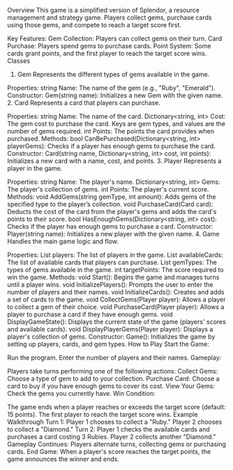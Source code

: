 Overview
This game is a simplified version of Splendor, a resource management and strategy game. Players collect gems, purchase cards using those gems, and compete to reach a target score first.

Key Features:
Gem Collection: Players can collect gems on their turn.
Card Purchase: Players spend gems to purchase cards.
Point System: Some cards grant points, and the first player to reach the target score wins.
Classes
1. Gem
Represents the different types of gems available in the game.

Properties:
string Name: The name of the gem (e.g., "Ruby", "Emerald").
Constructor:
Gem(string name): Initializes a new Gem with the given name.
2. Card
Represents a card that players can purchase.

Properties:
string Name: The name of the card.
Dictionary<string, int> Cost: The gem cost to purchase the card. Keys are gem types, and values are the number of gems required.
int Points: The points the card provides when purchased.
Methods:
bool CanBePurchased(Dictionary<string, int> playerGems): Checks if a player has enough gems to purchase the card.
Constructor:
Card(string name, Dictionary<string, int> cost, int points): Initializes a new card with a name, cost, and points.
3. Player
Represents a player in the game.

Properties:
string Name: The player's name.
Dictionary<string, int> Gems: The player's collection of gems.
int Points: The player's current score.
Methods:
void AddGems(string gemType, int amount): Adds gems of the specified type to the player’s collection.
void PurchaseCard(Card card): Deducts the cost of the card from the player's gems and adds the card's points to their score.
bool HasEnoughGems(Dictionary<string, int> cost): Checks if the player has enough gems to purchase a card.
Constructor:
Player(string name): Initializes a new player with the given name.
4. Game
Handles the main game logic and flow.

Properties:
List<Player> players: The list of players in the game.
List<Card> availableCards: The list of available cards that players can purchase.
List<string> gemTypes: The types of gems available in the game.
int targetPoints: The score required to win the game.
Methods:
void Start(): Begins the game and manages turns until a player wins.
void InitializePlayers(): Prompts the user to enter the number of players and their names.
void InitializeCards(): Creates and adds a set of cards to the game.
void CollectGems(Player player): Allows a player to collect a gem of their choice.
void PurchaseCard(Player player): Allows a player to purchase a card if they have enough gems.
void DisplayGameState(): Displays the current state of the game (players' scores and available cards).
void DisplayPlayerGems(Player player): Displays a player's collection of gems.
Constructor:
Game(): Initializes the game by setting up players, cards, and gem types.
How to Play
Start the Game:

Run the program.
Enter the number of players and their names.
Gameplay:

Players take turns performing one of the following actions:
Collect Gems:
Choose a type of gem to add to your collection.
Purchase Card:
Choose a card to buy if you have enough gems to cover its cost.
View Your Gems:
Check the gems you currently have.
Win Condition:

The game ends when a player reaches or exceeds the target score (default: 15 points).
The first player to reach the target score wins.
Example Walkthrough
Turn 1:
Player 1 chooses to collect a "Ruby."
Player 2 chooses to collect a "Diamond."
Turn 2:
Player 1 checks the available cards and purchases a card costing 3 Rubies.
Player 2 collects another "Diamond."
Gameplay Continues:
Players alternate turns, collecting gems or purchasing cards.
End Game:
When a player's score reaches the target points, the game announces the winner and ends.
